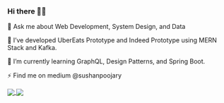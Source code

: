 ### Hi there 👋🏼
💬 Ask me about Web Development, System Design, and Data

🔭 I’ve developed UberEats Prototype and Indeed Prototype using MERN Stack and Kafka.

🌱 I’m currently learning GraphQL, Design Patterns, and Spring Boot.

⚡ Find me on medium @sushanpoojary

<a href="https://github.com/SushanPoojary/github-readme-stats">
  <img align="center" src="https://github-readme-stats.vercel.app/api?username=SushanPoojary&count_private=true&layout=compact&show_icons=true&theme=aura&hide=contribs,issues" />
</a>
<a href="https://github.com/SushanPoojary/github-readme-stats">
  <img align="center" src="https://github-readme-stats.vercel.app/api/top-langs/?username=SushanPoojary&langs_count=6&count_private=true&show_icons=true&layout=compact&bg_color=7,00FFF0,62FDFF,62FFBF,B862FF,FF62F5" />
</a>

<!-- [![Sushan's GitHub stats](https://github-readme-stats.vercel.app/api?username=SushanPoojary&count_private=true&layout=compact&show_icons=true&theme=aura&hide=contribs,issues)](https://github.com/SushanPoojary/github-readme-stats)

[![Sushan's GitHub stats](https://github-readme-stats.vercel.app/api/top-langs/?username=SushanPoojary&count_private=true&show_icons=true&layout=compact&bg_color=7,00FFF0,62FDFF,62FFBF,B862FF,FF62F5)](https://github.com/SushanPoojary/github-readme-stats) -->





<!--
**SushanPoojary/SushanPoojary** is a ✨ _special_ ✨ repository because its `README.md` (this file) appears on your GitHub profile.

Here are some ideas to get you started:

- 🔭 I’m currently working on ...
- 🌱 I’m currently learning ...
- 👯 I’m looking to collaborate on ...
- 🤔 I’m looking for help with ...
- 💬 Ask me about ...
- 📫 How to reach me: ...
- 😄 Pronouns: ...
- ⚡ Fun fact: ...
-->
